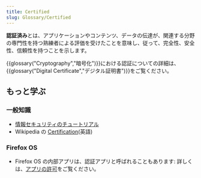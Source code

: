 ```yaml
---
title: Certified
slug: Glossary/Certified
---
```


**認証済み**とは、アプリケーションやコンテンツ、データの伝達が、関連する分野の専門性を持つ熟練者による評価を受けたことを意味し、従って、完全性、安全性、信頼性を持つことを示します。

{{glossary("Cryptography","暗号化")}}における認証についての詳細は、{{glossary("Digital Certificate","デジタル証明書")}}をご覧ください。

## もっと学ぶ

### 一般知識

- [情報セキュリティのチュートリアル](/ja/docs/Web/Security/Information_Security_Basics)
- Wikipedia の [Certification](https://en.wikipedia.org/wiki/Professional_certification_(computer_technology)#Information_systems_security)(英語)

### Firefox OS

- Firefox OS の内部アプリは、認証アプリと呼ばれることもあります: 詳しくは、[アプリの許可](/jaApps/Build/App_permissions)をご覧ください。

